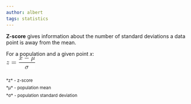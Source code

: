 ```yaml
---
author: albert
tags: statistics
---
```

<!--more-->
**Z-score** gives information about the number of standard deviations a data point is away from the mean. 

For a population and a given point *x*: <br />
![Z-score](/assets/images/handbook/statistics/z-score.gif)

<sub>
*z* - z-score <br />
*&mu;* - population mean <br />
*&sigma;* - population standard deviation 
</sub>